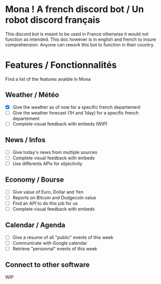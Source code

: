 # Mona ! A french discord bot / Un robot discord français
This discord bot is meant to be used in France otherwise it would not function as intended.
This doc however is in english and french to insure comprehension. Anyone can rework this bot to function in their country.
# Features / Fonctionnalités
Find a list of the features avaible in Mona

## Weather / Météo
- [x] Give the weather as of now for a specific french departement 
- [ ] Give the weather forecast (1H and 1day) for a specific french departement 
- [ ] Complete visual feedback with embeds (WIP) 

## News / Infos
- [ ] Give today's news from multiple sources 
- [ ] Complete visual feedback with embeds 
- [ ] Use differents APIs for objectivity 

## Economy / Bourse
- [ ] Give value of Euro, Dollar and Yen 
- [ ] Reports on Bitcoin and Dodgecoin value 
- [ ] Find an API to do this job for us 
- [ ] Complete visual feedback with embeds 

## Calendar / Agenda
- [ ] Give a resume of all "public" events of this week 
- [ ] Communicate with Google calendar 
- [ ] Retrieve "personnal" events of this week 

## Connect to other software
WIP